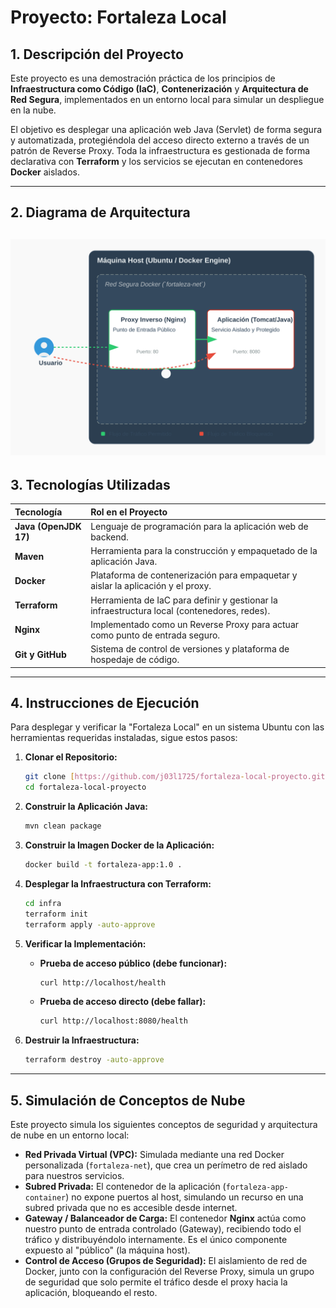 # Proyecto: Fortaleza Local

## 1. Descripción del Proyecto

Este proyecto es una demostración práctica de los principios de **Infraestructura como Código (IaC)**, **Contenerización** y **Arquitectura de Red Segura**, implementados en un entorno local para simular un despliegue en la nube.

El objetivo es desplegar una aplicación web Java (Servlet) de forma segura y automatizada, protegiéndola del acceso directo externo a través de un patrón de Reverse Proxy. Toda la infraestructura es gestionada de forma declarativa con **Terraform** y los servicios se ejecutan en contenedores **Docker** aislados.

---

## 2. Diagrama de Arquitectura

![Diagrama de Arquitectura](https://raw.githubusercontent.com/j03l1725/fortaleza-local-proyecto/refs/heads/main/diagrama.svg)
---

## 3. Tecnologías Utilizadas

| Tecnología | Rol en el Proyecto |
| :--- | :--- |
| **Java (OpenJDK 17)** | Lenguaje de programación para la aplicación web de backend. |
| **Maven** | Herramienta para la construcción y empaquetado de la aplicación Java. |
| **Docker** | Plataforma de contenerización para empaquetar y aislar la aplicación y el proxy. |
| **Terraform** | Herramienta de IaC para definir y gestionar la infraestructura local (contenedores, redes). |
| **Nginx** | Implementado como un Reverse Proxy para actuar como punto de entrada seguro. |
| **Git y GitHub** | Sistema de control de versiones y plataforma de hospedaje de código. |

---

## 4. Instrucciones de Ejecución

Para desplegar y verificar la "Fortaleza Local" en un sistema Ubuntu con las herramientas requeridas instaladas, sigue estos pasos:

1.  **Clonar el Repositorio:**
    ```bash
    git clone [https://github.com/j03l1725/fortaleza-local-proyecto.git](https://github.com/j03l1725/fortaleza-local-proyecto.git)
    cd fortaleza-local-proyecto
    ```

2.  **Construir la Aplicación Java:**
    ```bash
    mvn clean package
    ```

3.  **Construir la Imagen Docker de la Aplicación:**
    ```bash
    docker build -t fortaleza-app:1.0 .
    ```

4.  **Desplegar la Infraestructura con Terraform:**
    ```bash
    cd infra
    terraform init
    terraform apply -auto-approve
    ```

5.  **Verificar la Implementación:**
    * **Prueba de acceso público (debe funcionar):**
      ```bash
      curl http://localhost/health
      ```
    * **Prueba de acceso directo (debe fallar):**
      ```bash
      curl http://localhost:8080/health
      ```

6.  **Destruir la Infraestructura:**
    ```bash
    terraform destroy -auto-approve
    ```

---

## 5. Simulación de Conceptos de Nube

Este proyecto simula los siguientes conceptos de seguridad y arquitectura de nube en un entorno local:

* **Red Privada Virtual (VPC):** Simulada mediante una red Docker personalizada (`fortaleza-net`), que crea un perímetro de red aislado para nuestros servicios.
* **Subred Privada:** El contenedor de la aplicación (`fortaleza-app-container`) no expone puertos al host, simulando un recurso en una subred privada que no es accesible desde internet.
* **Gateway / Balanceador de Carga:** El contenedor **Nginx** actúa como nuestro punto de entrada controlado (Gateway), recibiendo todo el tráfico y distribuyéndolo internamente. Es el único componente expuesto al "público" (la máquina host).
* **Control de Acceso (Grupos de Seguridad):** El aislamiento de red de Docker, junto con la configuración del Reverse Proxy, simula un grupo de seguridad que solo permite el tráfico desde el proxy hacia la aplicación, bloqueando el resto.
